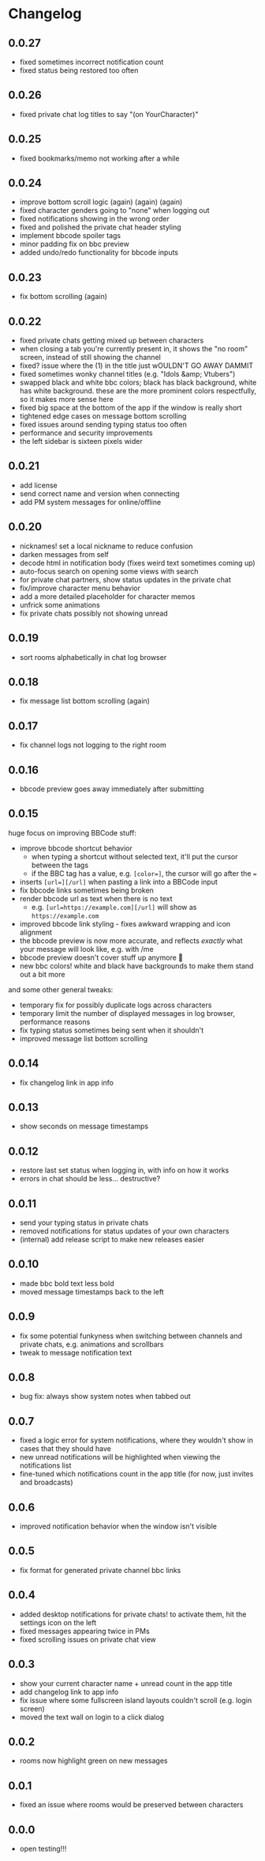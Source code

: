 # Changelog

<!--new-version-->

## 0.0.27

- fixed sometimes incorrect notification count
- fixed status being restored too often

## 0.0.26

- fixed private chat log titles to say "(on YourCharacter)"

## 0.0.25

- fixed bookmarks/memo not working after a while

## 0.0.24

- improve bottom scroll logic (again) (again) (again)
- fixed character genders going to "none" when logging out
- fixed notifications showing in the wrong order
- fixed and polished the private chat header styling
- implement bbcode spoiler tags
- minor padding fix on bbc preview
- added undo/redo functionality for bbcode inputs

## 0.0.23

- fix bottom scrolling (again)

## 0.0.22

- fixed private chats getting mixed up between characters
- when closing a tab you're currently present in, it shows the "no room" screen, instead of still showing the channel
- fixed? issue where the (1) in the title just wOULDN'T GO AWAY DAMMIT
- fixed sometimes wonky channel titles (e.g. "Idols \&amp; Vtubers")
- swapped black and white bbc colors; black has black background, white has white background. these are the more prominent colors respectfully, so it makes more sense here
- fixed big space at the bottom of the app if the window is really short
- tightened edge cases on message bottom scrolling
- fixed issues around sending typing status too often
- performance and security improvements
- the left sidebar is sixteen pixels wider

## 0.0.21

- add license
- send correct name and version when connecting
- add PM system messages for online/offline

## 0.0.20

- nicknames! set a local nickname to reduce confusion
- darken messages from self
- decode html in notification body (fixes weird text sometimes coming up)
- auto-focus search on opening some views with search
- for private chat partners, show status updates in the private chat
- fix/improve character menu behavior
- add a more detailed placeholder for character memos
- unfrick some animations
- fix private chats possibly not showing unread

## 0.0.19

- sort rooms alphabetically in chat log browser

## 0.0.18

- fix message list bottom scrolling (again)

## 0.0.17

- fix channel logs not logging to the right room

## 0.0.16

- bbcode preview goes away immediately after submitting

## 0.0.15

huge focus on improving BBCode stuff:

- improve bbcode shortcut behavior
  - when typing a shortcut without selected text, it'll put the cursor between the tags
  - if the BBC tag has a value, e.g. `[color=]`, the cursor will go after the `=`
- inserts `[url=][/url]` when pasting a link into a BBCode input
- fix bbcode links sometimes being broken
- render bbcode url as text when there is no text
  - e.g. `[url=https://example.com][/url]` will show as `https://example.com`
- improved bbcode link styling - fixes awkward wrapping and icon alignment
- the bbcode preview is now more accurate, and reflects _exactly_ what your message will look like, e.g. with /me
- bbcode preview doesn't cover stuff up anymore 👏
- new bbc colors! white and black have backgrounds to make them stand out a bit more

and some other general tweaks:

- temporary fix for possibly duplicate logs across characters
- temporary limit the number of displayed messages in log browser, performance reasons
- fix typing status sometimes being sent when it shouldn't
- improved message list bottom scrolling

## 0.0.14

- fix changelog link in app info

## 0.0.13

- show seconds on message timestamps

## 0.0.12

- restore last set status when logging in, with info on how it works
- errors in chat should be less... destructive?

## 0.0.11

- send your typing status in private chats
- removed notifications for status updates of your own characters
- (internal) add release script to make new releases easier

## 0.0.10

- made bbc bold text less bold
- moved message timestamps back to the left

## 0.0.9

- fix some potential funkyness when switching between channels and private chats, e.g. animations and scrollbars
- tweak to message notification text

## 0.0.8

- bug fix: always show system notes when tabbed out

## 0.0.7

- fixed a logic error for system notifications, where they wouldn't show in cases that they should have
- new unread notifications will be highlighted when viewing the notifications list
- fine-tuned which notifications count in the app title (for now, just invites and broadcasts)

## 0.0.6

- improved notification behavior when the window isn't visible

## 0.0.5

- fix format for generated private channel bbc links

## 0.0.4

- added desktop notifications for private chats! to activate them, hit the settings icon on the left
- fixed messages appearing twice in PMs
- fixed scrolling issues on private chat view

## 0.0.3

- show your current character name + unread count in the app title
- add changelog link to app info
- fix issue where some fullscreen island layouts couldn't scroll (e.g. login screen)
- moved the text wall on login to a click dialog

## 0.0.2

- rooms now highlight green on new messages

## 0.0.1

- fixed an issue where rooms would be preserved between characters

## 0.0.0

- open testing!!!
